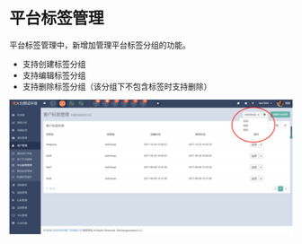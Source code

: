# 平台标签管理

平台标签管理中，新增加管理平台标签分组的功能。

* 支持创建标签分组
* 支持编辑标签分组
* 支持删除标签分组（该分组下不包含标签时支持删除）  

![](/assets/1522324225%281%29.jpg)

